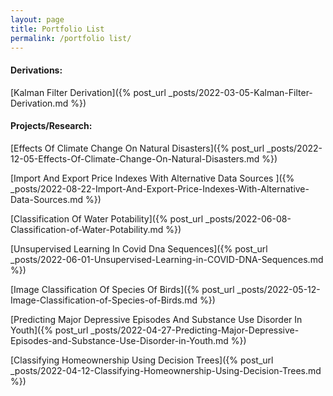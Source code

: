 ```yaml
---
layout: page
title: Portfolio List
permalink: /portfolio list/
---
```


#### Derivations:

[Kalman Filter Derivation]({% post_url _posts/2022-03-05-Kalman-Filter-Derivation.md %})

#### Projects/Research:

[Effects Of Climate Change On Natural Disasters]({% post_url _posts/2022-12-05-Effects-Of-Climate-Change-On-Natural-Disasters.md %})

[Import And Export Price Indexes With Alternative Data Sources
]({% _posts/2022-08-22-Import-And-Export-Price-Indexes-With-Alternative-Data-Sources.md %})

[Classification Of Water Potability]({% post_url _posts/2022-06-08-Classification-of-Water-Potability.md %})

[Unsupervised Learning In Covid Dna Sequences]({% post_url _posts/2022-06-01-Unsupervised-Learning-in-COVID-DNA-Sequences.md %})

[Image Classification Of Species Of Birds]({% post_url _posts/2022-05-12-Image-Classification-of-Species-of-Birds.md %})

[Predicting Major Depressive Episodes And Substance Use Disorder In Youth]({% post_url _posts/2022-04-27-Predicting-Major-Depressive-Episodes-and-Substance-Use-Disorder-in-Youth.md %})

[Classifying Homeownership Using Decision Trees]({% post_url _posts/2022-04-12-Classifying-Homeownership-Using-Decision-Trees.md %})
